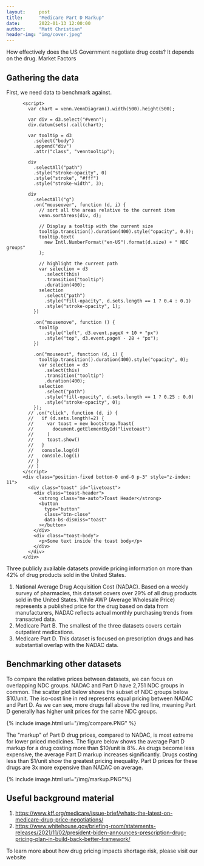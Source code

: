 ```yaml
---
layout:     post
title:      "Medicare Part D Markup"
date:       2022-01-13 12:00:00
author:     "Matt Christian"
header-img: "img/cover.jpeg"
---
```

How effectively does the US Government negotiate drug costs? It depends on the drug.
<span class="label label-danger">Market Factors</span>

<!--more-->

## Gathering the data
First, we need data to benchmark against. 
<div id="venn"></div>
<style>
            .venntooltip {
              position: absolute;
              text-align: center;
              width: 150px;
              height: 2rem;
              background: #333;
              color: #ddd;
              padding: 2px;
              border: 0px;
              border-radius: 8px;
              opacity: 0;
            }
</style>

<script src="https://d3js.org/d3.v4.min.js"></script>
<script src="./venn/venn.min.js"></script>
<script src="./assets/lastfm.jsonp"></script>

          <script>
            var chart = venn.VennDiagram().width(500).height(500);

            var div = d3.select("#venn");
            div.datum(sets).call(chart);

            var tooltip = d3
              .select("body")
              .append("div")
              .attr("class", "venntooltip");

            div
              .selectAll("path")
              .style("stroke-opacity", 0)
              .style("stroke", "#fff")
              .style("stroke-width", 3);

            div
              .selectAll("g")
              .on("mouseover", function (d, i) {
                // sort all the areas relative to the current item
                venn.sortAreas(div, d);

                // Display a tooltip with the current size
                tooltip.transition().duration(400).style("opacity", 0.9);
                tooltip.text(
                  new Intl.NumberFormat("en-US").format(d.size) + " NDC groups"
                );

                // highlight the current path
                var selection = d3
                  .select(this)
                  .transition("tooltip")
                  .duration(400);
                selection
                  .select("path")
                  .style("fill-opacity", d.sets.length == 1 ? 0.4 : 0.1)
                  .style("stroke-opacity", 1);
              })

              .on("mousemove", function () {
                tooltip
                  .style("left", d3.event.pageX + 10 + "px")
                  .style("top", d3.event.pageY - 28 + "px");
              })

              .on("mouseout", function (d, i) {
                tooltip.transition().duration(400).style("opacity", 0);
                var selection = d3
                  .select(this)
                  .transition("tooltip")
                  .duration(400);
                selection
                  .select("path")
                  .style("fill-opacity", d.sets.length == 1 ? 0.25 : 0.0)
                  .style("stroke-opacity", 0);
              });
            // .on("click", function (d, i) {
            //   if (d.sets.length!=2) {
            //     var toast = new bootstrap.Toast(
            //       document.getElementById("livetoast")
            //     )
            //     toast.show()
            //   }
            //   console.log(d)
            //   console.log(i)
            // }
            // )
          </script>
          <div class="position-fixed bottom-0 end-0 p-3" style="z-index: 11">
            <div class="toast" id="livetoast">
              <div class="toast-header">
                <strong class="me-auto">Toast Header</strong>
                <button
                  type="button"
                  class="btn-close"
                  data-bs-dismiss="toast"
                ></button>
              </div>
              <div class="toast-body">
                <p>Some text inside the toast body</p>
              </div>
            </div>
          </div>
Three publicly available datasets provide pricing information on more than 42% of drug products sold in the United States.
1. National Average Drug Acquisition Cost (NADAC). Based on a weekly survey of pharmacies, this dataset covers over 29% of all drug products sold in the United States. While AWP (Average Wholesale Price) represents a published price for the drug based on data from manufacturers, NADAC reflects actual monthly purchasing trends from transacted data.
2. Medicare Part B. The smallest of the three datasets covers certain outpatient medications.
3. Medicare Part D. This dataset is focused on prescription drugs and has substantial overlap with the NADAC data.

## Benchmarking other datasets
To compare the relative prices between datasets, we can focus on overlapping NDC groups. NADAC and Part D have 2,751 NDC groups in common. The scatter plot below shows the subset of NDC groups below $10/unit. The iso-cost line in red represents equal pricing between NADAC and Part D. As we can see, more drugs fall above the red line, meaning Part D generally has higher unit prices for the same NDC groups.

{% include image.html url="/img/compare.PNG" %}

The "markup" of Part D drug prices, compared to NADAC, is most extreme for lower priced medicines. The figure below shows the average Part D markup for a drug costing more than $10/unit is 8%. As drugs become less expensive, the average Part D markup increases significantly. Drugs costing less than $1/unit show the greatest pricing inequality. Part D prices for these drugs are 3x more expensive than NADAC on average.

{% include image.html url="/img/markup.PNG"%}

## Useful background material
1. https://www.kff.org/medicare/issue-brief/whats-the-latest-on-medicare-drug-price-negotiations/
2. https://www.whitehouse.gov/briefing-room/statements-releases/2021/11/02/president-biden-announces-prescription-drug-pricing-plan-in-build-back-better-framework/


To learn more about how drug pricing impacts shortage risk, please visit our website